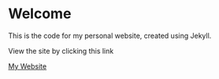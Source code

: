 # Welcome
This is the code for my personal website, created using Jekyll.

View the site by clicking this link

[My Website]()

